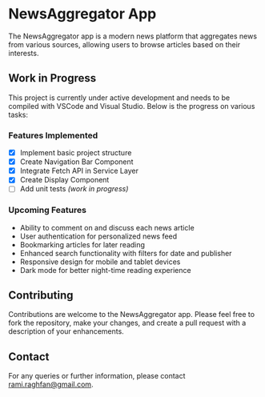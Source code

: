 # NewsAggregator App

The NewsAggregator app is a modern news platform that aggregates news from various sources, allowing users to browse articles based on their interests.

## Work in Progress

This project is currently under active development and needs to be compiled with VSCode and Visual Studio. Below is the progress on various tasks:

### Features Implemented

- [x] Implement basic project structure
- [x] Create Navigation Bar Component
- [x] Integrate Fetch API in Service Layer
- [x] Create Display Component
- [ ]  Add unit tests *(work in progress)*

### Upcoming Features

- Ability to comment on and discuss each news article
- User authentication for personalized news feed
- Bookmarking articles for later reading
- Enhanced search functionality with filters for date and publisher
- Responsive design for mobile and tablet devices
- Dark mode for better night-time reading experience

## Contributing

Contributions are welcome to the NewsAggregator app. Please feel free to fork the repository, make your changes, and create a pull request with a description of your enhancements.


## Contact

For any queries or further information, please contact rami.raghfan@gmail.com.

